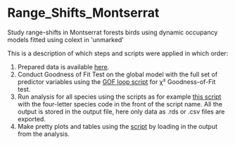 # Range_Shifts_Montserrat
Study range-shifts in Montserrat forests birds using dynamic occupancy models fitted using colext in 'unmarked'

This is a description of which steps and scripts were applied in which order: 

1. Prepared data is available [here](data/MONTSERRAT_ANNUAL_DATA_INPUT2024.RData). 
2. Conduct Goodness of Fit Test on the global model with the full set of predictor variables using the [GOF loop script](scripts/GOF_pb_loop.R) for χ² Goodness-of-Fit test. 
3. Run analysis for all species using the scripts as for example [this script](scripts/MTOR_Montserrat_bird_counts_analysis_IMPROVE_Sempach.R) with the four-letter species code in the front of the script name. All the output is stored in the output file, here only data as .rds or .csv files are exported.
4. Make pretty plots and tables using the [script](scripts/Results_section.qmd) by loading in the output from the analysis.
